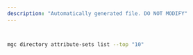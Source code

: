 ```yaml
---
description: "Automatically generated file. DO NOT MODIFY"
---
```


```bash


mgc directory attribute-sets list --top "10"

```